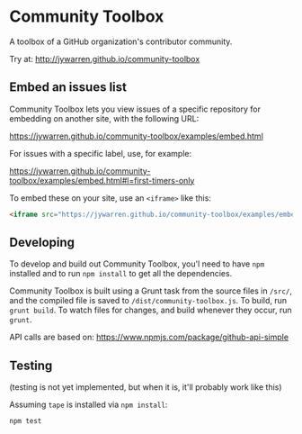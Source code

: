 Community Toolbox
====

A toolbox of a GitHub organization's contributor community.

Try at: http://jywarren.github.io/community-toolbox


## Embed an issues list

Community Toolbox lets you view issues of a specific repository for embedding on another site, with the following URL:

https://jywarren.github.io/community-toolbox/examples/embed.html

For issues with a specific label, use, for example: 

https://jywarren.github.io/community-toolbox/examples/embed.html#l=first-timers-only

To embed these on your site, use an `<iframe>` like this:

```html
<iframe src="https://jywarren.github.io/community-toolbox/examples/embed.html#l=first-timers-only" style="border:none;" width="100%" height="600px"></iframe>
```


## Developing

To develop and build out Community Toolbox, you'l need to have `npm` installed and to run `npm install` to get all the dependencies. 

Community Toolbox is built using a Grunt task from the source files in `/src/`, and the compiled file is saved to `/dist/community-toolbox.js`. To build, run `grunt build`. To watch files for changes, and build whenever they occur, run `grunt`. 

API calls are based on: https://www.npmjs.com/package/github-api-simple


## Testing

(testing is not yet implemented, but when it is, it'll probably work like this)

Assuming `tape` is installed via `npm install`:

`npm test`

